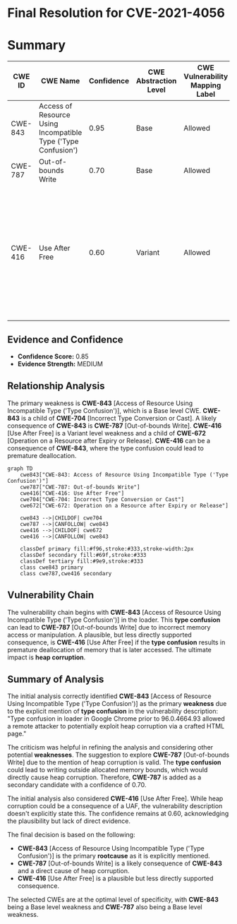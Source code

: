 # Final Resolution for CVE-2021-4056

# Summary
| CWE ID | CWE Name | Confidence | CWE Abstraction Level | CWE Vulnerability Mapping Label | CWE-Vulnerability Mapping Notes |
|---|---|---|---|---|---|
| CWE-843 | Access of Resource Using Incompatible Type ('Type Confusion') | 0.95 | Base | Allowed | Primary CWE |
| CWE-787 | Out-of-bounds Write | 0.70 | Base | Allowed | Secondary Candidate |
| CWE-416 | Use After Free | 0.60 | Variant | Allowed | Secondary Candidate - Plausible, but requires further investigation. Heap corruption *suggests* a potential Use-After-Free, but this is not explicitly stated. |

## Evidence and Confidence

*   **Confidence Score:** 0.85
*   **Evidence Strength:** MEDIUM

## Relationship Analysis
The primary weakness is **CWE-843** [Access of Resource Using Incompatible Type ('Type Confusion')], which is a Base level CWE.
**CWE-843** is a child of **CWE-704** [Incorrect Type Conversion or Cast]. A likely consequence of **CWE-843** is **CWE-787** [Out-of-bounds Write].
**CWE-416** [Use After Free] is a Variant level weakness and a child of **CWE-672** [Operation on a Resource after Expiry or Release]. **CWE-416** can be a consequence of **CWE-843**, where the type confusion could lead to premature deallocation.

```mermaid
graph TD
    cwe843["CWE-843: Access of Resource Using Incompatible Type ('Type Confusion')"]
    cwe787["CWE-787: Out-of-bounds Write"]
    cwe416["CWE-416: Use After Free"]
    cwe704["CWE-704: Incorrect Type Conversion or Cast"]
    cwe672["CWE-672: Operation on a Resource after Expiry or Release"]

    cwe843 -->|CHILDOF| cwe704
    cwe787 -->|CANFOLLOW| cwe843
    cwe416 -->|CHILDOF| cwe672
    cwe416 -->|CANFOLLOW| cwe843

    classDef primary fill:#f96,stroke:#333,stroke-width:2px
    classDef secondary fill:#69f,stroke:#333
    classDef tertiary fill:#9e9,stroke:#333
    class cwe843 primary
    class cwe787,cwe416 secondary
```

## Vulnerability Chain
The vulnerability chain begins with **CWE-843** [Access of Resource Using Incompatible Type ('Type Confusion')] in the loader. This **type confusion** can lead to **CWE-787** [Out-of-bounds Write] due to incorrect memory access or manipulation. A plausible, but less directly supported consequence, is **CWE-416** [Use After Free] if the **type confusion** results in premature deallocation of memory that is later accessed. The ultimate impact is **heap corruption**.

## Summary of Analysis
The initial analysis correctly identified **CWE-843** [Access of Resource Using Incompatible Type ('Type Confusion')] as the primary **weakness** due to the explicit mention of **type confusion** in the vulnerability description: "Type confusion in loader in Google Chrome prior to 96.0.4664.93 allowed a remote attacker to potentially exploit heap corruption via a crafted HTML page."

The criticism was helpful in refining the analysis and considering other potential **weaknesses**. The suggestion to explore **CWE-787** [Out-of-bounds Write] due to the mention of heap corruption is valid. The **type confusion** could lead to writing outside allocated memory bounds, which would directly cause heap corruption. Therefore, **CWE-787** is added as a secondary candidate with a confidence of 0.70.

The initial analysis also considered **CWE-416** [Use After Free]. While heap corruption could be a consequence of a UAF, the vulnerability description doesn't explicitly state this. The confidence remains at 0.60, acknowledging the plausibility but lack of direct evidence.

The final decision is based on the following:

*   **CWE-843** [Access of Resource Using Incompatible Type ('Type Confusion')] is the primary **rootcause** as it is explicitly mentioned.
*   **CWE-787** [Out-of-bounds Write] is a likely consequence of **CWE-843** and a direct cause of heap corruption.
*   **CWE-416** [Use After Free] is a plausible but less directly supported consequence.

The selected CWEs are at the optimal level of specificity, with **CWE-843** being a Base level weakness and **CWE-787** also being a Base level weakness.